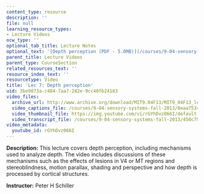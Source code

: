 ```yaml
---
content_type: resource
description: ''
file: null
learning_resource_types:
- Lecture Videos
ocw_type: ''
optional_tab_title: Lecture Notes
optional_text: '[Depth perception (PDF - 5.0MB)](/courses/9-04-sensory-systems-fall-2013/resources/mit9_04f13_vis7)'
parent_title: Lecture Videos
parent_type: CourseSection
related_resources_text: ''
resource_index_text: ''
resourcetype: Video
title: 'Lec 7: Depth perception'
uid: 3be9873a-c484-7aa7-282e-9cc40fb24183
video_files:
  archive_url: http://www.archive.org/download/MIT9.04F13/MIT9_04F13_lec07_300k.mp4
  video_captions_file: /courses/9-04-sensory-systems-fall-2013/8eaa7534e8c751aea5d68442b8218041_rGYhDvz066I.vtt
  video_thumbnail_file: https://img.youtube.com/vi/rGYhDvz066I/default.jpg
  video_transcript_file: /courses/9-04-sensory-systems-fall-2013/450c75a34e547de12c55b65557c6baa0_rGYhDvz066I.pdf
video_metadata:
  youtube_id: rGYhDvz066I
---
```


**Description:** This lecture covers depth perception, including mechanisms used to analyze depth. The video includes discussions of these mechanisms such as the effects of lesions in V4 or MT regions and stereoblindness, motion parallax, shading and perspective and how depth is processed by cortical structures.

**Instructor:** Peter H Schiller